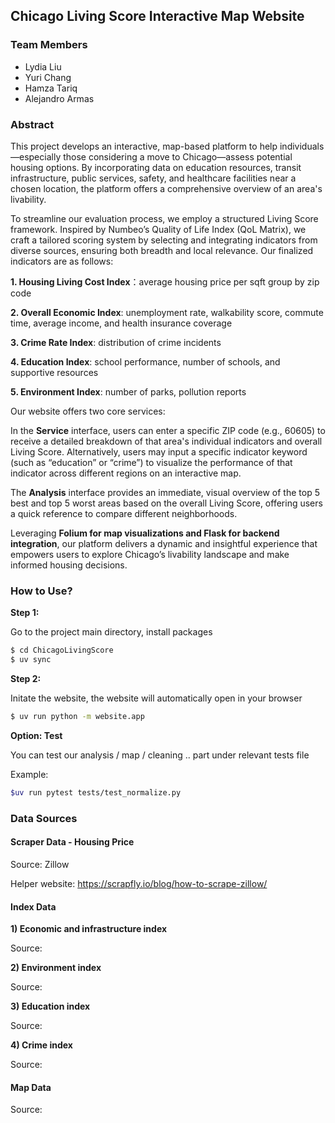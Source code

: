 ## Chicago Living Score Interactive Map Website


### Team Members

- Lydia Liu
- Yuri Chang
- Hamza Tariq
- Alejandro Armas


### Abstract
This project develops an interactive, map-based platform to help individuals—especially those considering a move to Chicago—assess potential housing options. By incorporating data on education resources, transit infrastructure, public services, safety, and healthcare facilities near a chosen location, the platform offers a comprehensive overview of an area's livability.

To streamline our evaluation process, we employ a structured Living Score framework. Inspired by Numbeo’s Quality of Life Index (QoL Matrix), we craft a tailored scoring system by selecting and integrating indicators from diverse sources, ensuring both breadth and local relevance. Our finalized indicators are as follows:

**1. Housing Living Cost Index**：average housing price per sqft group by zip code

**2. Overall Economic Index**: unemployment rate, walkability score, commute time, average income, and health insurance coverage

**3. Crime Rate Index**: distribution of crime incidents

**4. Education Index**: school performance, number of schools, and supportive resources

**5. Environment Index**: number of parks, pollution reports

Our website offers two core services:

In the **Service** interface, users can enter a specific ZIP code (e.g., 60605) to receive a detailed breakdown of that area's individual indicators and overall Living Score. Alternatively, users may input a specific indicator keyword (such as “education” or “crime”) to visualize the performance of that indicator across different regions on an interactive map.

The **Analysis** interface provides an immediate, visual overview of the top 5 best and top 5 worst areas based on the overall Living Score, offering users a quick reference to compare different neighborhoods.

Leveraging **Folium for map visualizations and Flask for backend integration**, our platform delivers a dynamic and insightful experience that empowers users to explore Chicago’s livability landscape and make informed housing decisions.



### How to Use?
**Step 1:**

Go to the project main directory, install packages
```bash
$ cd ChicagoLivingScore
$ uv sync
```


**Step 2:**

Initate the website, the website will automatically open in your browser
```bash
$ uv run python -m website.app
```


**Option: Test**

You can test our analysis / map / cleaning .. part under relevant tests file

Example:
```bash
$uv run pytest tests/test_normalize.py
```



### Data Sources

#### Scraper Data - Housing Price
Source: Zillow

Helper website: https://scrapfly.io/blog/how-to-scrape-zillow/

#### Index Data

**1) Economic and infrastructure index**

Source:

**2) Environment index**

Source:

**3) Education index**

Source:

**4) Crime index**

Source:


#### Map Data

Source:


